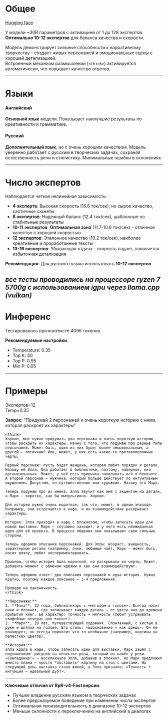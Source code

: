 # Общее  
[Hugging face](https://huggingface.co/huihui-ai/Huihui-Qwen3-30B-A3B-abliterated-Fusion-9010)  

У модели ~30B параметров с активацией от 1 до 128 экспертов. **Оптимально 10-12 экспертов** для баланса качества и скорости.  

Модель демонстрирует сильные способности к нарративному творчеству - создает живых персонажей и эмоциональные сцены с хорошей детализацией.  
Встроенный механизм размышлений (`<think>`) активируется автоматически, что повышает качество ответов.  

---  

# Языки  
#### Английский  
**Основной язык** модели. Показывает наилучшие результаты по креативности и грамматике.  

#### Русский  
**Дополнительный язык**, но с очень хорошим качеством. Модель уверенно работает с русским в творческих задачах, сохраняя естественность речи и стилистику. Минимальные ошибки в склонениях.  

---  

# Число экспертов  
Наблюдается четкая нелинейная зависимость:  

- **4 эксперта**: Высокая скорость (15.6 ток/сек), но сырое качество, хаотичные сюжеты  
- **8 экспертов**: Надежный баланс (12.4 ток/сек), шаблонные но стабильные результаты  
- **10-11 экспертов**: **Оптимальная зона** (11.7-10.6 ток/сек) - отличное качество с хорошей скоростью  
- **12 экспертов**: Эталонное качество (10.2 ток/сек), наиболее креативные и проработанные тексты  
- **13-16 экспертов**: Убывающая отдача - скорость падает, появляется избыточная детализация  

**Рекомендация**: Для русского языка использовать **10-12 экспертов**  

*все тесты проводились на процессоре ryzen 7 5700g с использованием igpu через llama.cpp (vulkan)*
---  

# Инференс  
Тестировалось при контексте 4096 токенов.  

**Рекомендуемые настройки**:  
- Temperature: 0.35  
- Top K: 40  
- Top P: 0.95  
- Min P: 0.05  

---  

# Примеры  
Экспертов=12  
Temp=0.35  

**Запрос**: "Придумай 2 персонажей и очень короткую историю с ними, которая раскроет их характеры"  

```text
<think>
Хорошо, мне нужно придумать два персонажа и очень короткую историю, чтобы раскрыть их характеры. Начну с того, что подумаю про разные типы персонажей. Может быть, один из них будет более эмоциональным, а другой — логичным? Или, может, у них есть какие-то противоположные черты.

Первый персонаж: пусть будет женщина, которая любит порядок и детали. Назову её Элла. Она работает в библиотеке, поэтому, наверное, она организованная. Может, у неё есть привычка записывать всё в блокноте. А второй персонаж — мужчина, который больше действует по интуитивным ощущениям. Допустим, он путешественник или художник. Назову его Марк.

Теперь подумаю про их имена. Элла звучит как имя с акцентом на детали, а Марк — коротко, как бы импульсивно. Хорошо.

Для истории нужно очень короткая, так что, может, в одном эпизоде. Например, они встречаются в кафе, и их взаимодействие раскрывает характеры.

История: Элла приходит в кафе с блокнотом, чтобы записать идеи для новой выставки. Марк — случайно заходит, и у него есть неожиданная идея для её проекта. В процессе общения они показывают свои сильные стороны.

Теперь оформлю описания персонажей. Для Эллы: возраст, внешность, характерные детали (например, очки, любимый чай). Марк — может быть, носит шляпу, любит экспериментировать.

Проверю, чтобы история была короткой, но раскрывала их черты. Может, добавить момент с обменом идеями и как они взаимодействуют.

Теперь оформлю ответ: два описания персонажей и одна история. Нужно кратко, поэтому каждое описание — 3-4 предложения.

Проверю на лаконичность.
</think>

**Персонажи:**  
1. **Элла**, 32 года, библиотекарь с «методом в голове». Всегда носит очки и блокнот, где записывает каждую деталь — от цвета чая до времени прибытия книг. Её характер: точность + мягкость (любит устраивать «кофейные вечера» для коллег).  
2. **Марк**, 28 лет, путешествующий художник. Спонтанный, с кистью в руке и шляпой на голове. Его стиль: «вдохновение — как дождь». Он не планирует, но всегда приносит что-то необычное (например, картины на лепестках цветов).  

**История:**  
Элла ждала в кафе, чтобы записать идеи для выставки. Марк зашёл с подношением: рисунок на лепестке розы, который он нашёл у реки. «Совпадение!» — воскликнула Элла, добавив в блокнот. Но Марк предложил вместо плана — просто *поставить* картину на стол с цветами. На следующий день выставка стала живой, а Элла признала: «Точность + интуиция — идеальный дуэт».
```

---

**Ключевые отличия от RpR-v4-Fast версии**:  
- Лучшее владение русским языком в творческих задачах  
- Более предсказуемое поведение при изменении числа экспертов  
- Оптимальная производительность в диапазоне 10-12 экспертов  
- Меньше склонности к переключению на английский в диалогах